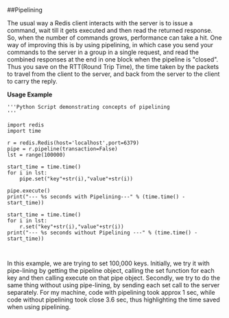 ##Pipelining

The usual way a Redis client interacts with the server is to issue a command, wait till it gets executed and then read the returned response. So, when the number of commands grows, performance can take a hit. One way of improving this is by using pipelining, in which case you send your commands to the server in a group in a single request, and read the combined responses at the end in one block when the pipeline is "closed".
Thus you save on the RTT(Round Trip Time), the time taken by the packets to travel from the client to the server, and back from the server to the client to carry the reply.
 
__Usage Example__

```
'''Python Script demonstrating concepts of pipelining
'''

import redis
import time

r = redis.Redis(host='localhost',port=6379) 
pipe = r.pipeline(transaction=False)
lst = range(100000)

start_time = time.time()
for i in lst:
    pipe.set("key"+str(i),"value"+str(i))

pipe.execute()
print("--- %s seconds with Pipelining---" % (time.time() - start_time))

start_time = time.time()
for i in lst:
    r.set("key"+str(i),"value"+str(i))
print("--- %s seconds without Pipelining ---" % (time.time() - start_time))
    
    
```    

In this example, we are trying to set 100,000 keys. Initially, we try it with pipe-lining by getting the pipeline object, calling the set function for each key and then calling execute on that pipe object. Secondly, we try to do the same thing without using pipe-lining, by sending each set call to the server separately. For my machine, code with pipelining took approx 1 sec, while code without pipelining took close 3.6 sec, thus highlighting the time saved when using pipelining.   
